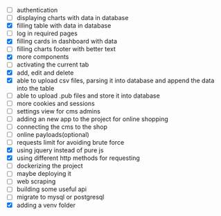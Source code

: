 - [ ] authentication
- [ ] displaying charts with data in database
- [x] filling table with data in database
- [ ] log in required pages
- [x] filling cards in dashboard with data
- [ ] filling charts footer with better text
- [x] more components
- [ ] activating the current tab
- [x] add, edit and delete
- [x] able to upload csv files, parsing it into database and append the data into the table
- [ ] able to upload .pub files and store it into database
- [ ] more cookies and sessions
- [ ] settings view for cms admins
- [ ] adding an new app to the project for online shopping
- [ ] connecting the cms to the shop
- [ ] online payloads(optional)
- [ ] requests limit for avoiding brute force
- [x] using jquery instead of pure js
- [x] using different http methods for requesting
- [ ] dockerizing the project
- [ ] maybe deploying it
- [ ] web scraping
- [ ] building some useful api
- [ ] migrate to mysql or postgresql
- [x] adding a venv folder
